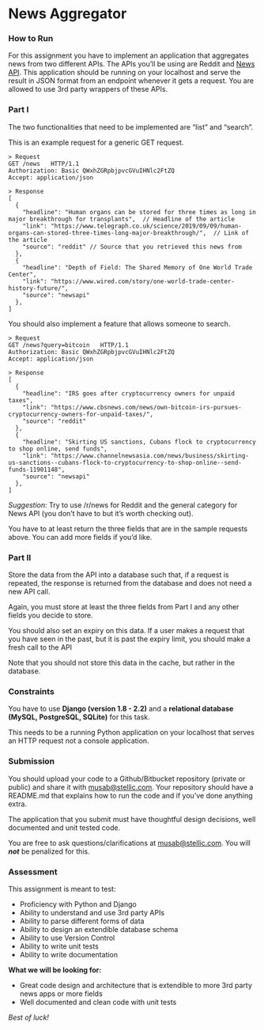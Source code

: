 # News Aggregator

### How to Run

For this assignment you have to implement an application that aggregates news from two different APIs. The APIs you’ll be using are Reddit and [News API](https://newsapi.org/). This application should be running on your localhost and serve the result in JSON format from an endpoint whenever it gets a request. You are allowed to use 3rd party wrappers of these APIs.

### Part I

The two functionalities that need to be implemented are “list” and “search”.

This is an example request for a generic GET request.

    > Request
    GET /news   HTTP/1.1
    Authorization: Basic QWxhZGRpbjpvcGVuIHNlc2FtZQ
    Accept: application/json
    
    > Response
    [
      {
        "headline": "Human organs can be stored for three times as long in major breakthrough for transplants",  // Headline of the article
        "link": "https://www.telegraph.co.uk/science/2019/09/09/human-organs-can-stored-three-times-long-major-breakthrough/",  // Link of the article
        "source": "reddit" // Source that you retrieved this news from
      },
      {
        "headline": "Depth of Field: The Shared Memory of One World Trade Center",
        "link": "https://www.wired.com/story/one-world-trade-center-history-future/",
        "source": "newsapi"
      },
    ]

You should also implement a feature that allows someone to search.

    > Request
    GET /news?query=bitcoin   HTTP/1.1
    Authorization: Basic QWxhZGRpbjpvcGVuIHNlc2FtZQ
    Accept: application/json
    
    > Response
    [
      {
        "headline": "IRS goes after cryptocurrency owners for unpaid taxes",
        "link": "https://www.cbsnews.com/news/own-bitcoin-irs-pursues-cryptocurrency-owners-for-unpaid-taxes/",
        "source": "reddit"
      },
      {
        "headline": "Skirting US sanctions, Cubans flock to cryptocurrency to shop online, send funds",
        "link": "https://www.channelnewsasia.com/news/business/skirting-us-sanctions--cubans-flock-to-cryptocurrency-to-shop-online--send-funds-11901148",
        "source": "newsapi"
      },
    ]

*Suggestion:* Try to use /r/news for Reddit and the general category for News API (you don’t have to but it’s worth checking out).

You have to at least return the three fields that are in the sample requests above. You can add more fields if you’d like.

### Part II

Store the data from the API into a database such that, if a request is repeated, the response is returned from the database and does not need a new API call.

Again, you must store at least the three fields from Part I and any other fields you decide to store.

You should also set an expiry on this data. If a user makes a request that you have seen in the past, but it is past the expiry limit, you should make a fresh call to the API

Note that you should not store this data in the cache, but rather in the database.

### Constraints

You have to use **Django (version 1.8 - 2.2)** and a **relational database (MySQL, PostgreSQL, SQLite)** for this task.

This needs to be a running Python application on your localhost that serves an HTTP request not a console application.

### Submission

You should upload your code to a Github/Bitbucket repository (private or public) and share it with [musab@stellic.com](mailto:musab@stellic.com). Your repository should have a README.md that explains how to run the code and if you’ve done anything extra.

The application that you submit must have thoughtful design decisions, well documented and unit tested code.

You are free to ask questions/clarifications at [musab@stellic.com](mailto:musab@stellic.com). You will ***not*** be penalized for this.

### Assessment

This assignment is meant to test: 

- Proficiency with Python and Django
- Ability to understand and use 3rd party APIs
- Ability to parse different forms of data
- Ability to design an extendible database schema
- Ability to use Version Control
- Ability to write unit tests
- Ability to write documentation

**What we will be looking for:**

- Great code design and architecture that is extendible to more 3rd party news apps or more fields
- Well documented and clean code with unit tests

*Best of luck!*